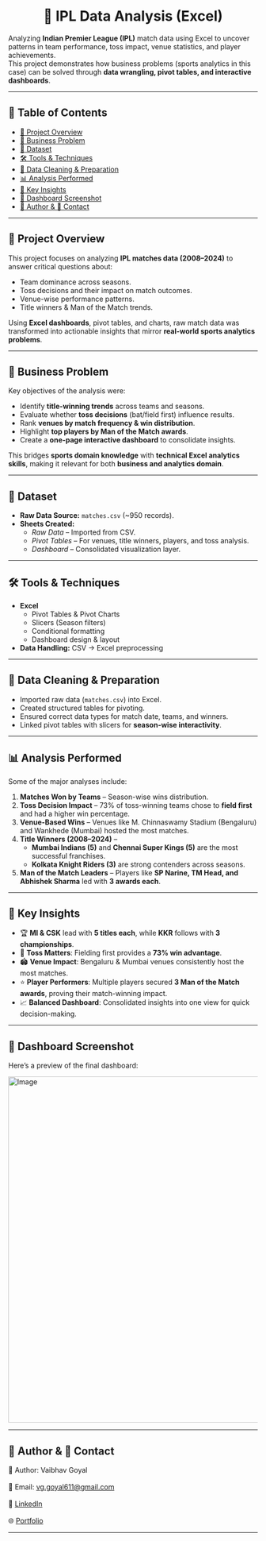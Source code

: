 <h1 align="center">🏏 IPL Data Analysis (Excel)</h1>

Analyzing **Indian Premier League (IPL)** match data using Excel to uncover patterns in team performance, toss impact, venue statistics, and player achievements.  
This project demonstrates how business problems (sports analytics in this case) can be solved through **data wrangling, pivot tables, and interactive dashboards**.

---

## 📑 Table of Contents
- [🔎 Project Overview](#overview)  
- [🎯 Business Problem](#business-problem)  
- [📂 Dataset](#dataset)  
- [🛠 Tools & Techniques](#tools-techniques)  
- [🧹 Data Cleaning & Preparation](#data-cleaning-preparation)  
- [📊 Analysis Performed](#analysis-performed)  
- [📌 Key Insights](#key-insights)  
- [📸 Dashboard Screenshot](#screenshot)  
- [👤 Author & 📧 Contact](#author-contact)  

---

## <a class="anchor" id="overview"></a> 🔎 Project Overview
This project focuses on analyzing **IPL matches data (2008–2024)** to answer critical questions about:  
- Team dominance across seasons.  
- Toss decisions and their impact on match outcomes.  
- Venue-wise performance patterns.  
- Title winners & Man of the Match trends.  

Using **Excel dashboards**, pivot tables, and charts, raw match data was transformed into actionable insights that mirror **real-world sports analytics problems**.

---

## <a class="anchor" id="business-problem"></a> 🎯 Business Problem
Key objectives of the analysis were:  
- Identify **title-winning trends** across teams and seasons.  
- Evaluate whether **toss decisions** (bat/field first) influence results.  
- Rank **venues by match frequency & win distribution**.  
- Highlight **top players by Man of the Match awards**.  
- Create a **one-page interactive dashboard** to consolidate insights.

This bridges **sports domain knowledge** with **technical Excel analytics skills**, making it relevant for both **business and analytics domain**.

---

## <a class="anchor" id="dataset"></a> 📂 Dataset
- **Raw Data Source:** `matches.csv` (~950 records).  
- **Sheets Created:**  
  - *Raw Data* – Imported from CSV.  
  - *Pivot Tables* – For venues, title winners, players, and toss analysis.  
  - *Dashboard* – Consolidated visualization layer.  

---

## <a class="anchor" id="tools-techniques"></a> 🛠 Tools & Techniques
- **Excel**  
  - Pivot Tables & Pivot Charts  
  - Slicers (Season filters)  
  - Conditional formatting  
  - Dashboard design & layout  
- **Data Handling:** CSV → Excel preprocessing  

---

## <a class="anchor" id="data-cleaning-preparation"></a> 🧹 Data Cleaning & Preparation
- Imported raw data (`matches.csv`) into Excel.  
- Created structured tables for pivoting.  
- Ensured correct data types for match date, teams, and winners.   
- Linked pivot tables with slicers for **season-wise interactivity**.  

---

## <a class="anchor" id="analysis-performed"></a> 📊 Analysis Performed
Some of the major analyses include:  

1. **Matches Won by Teams** – Season-wise wins distribution.  
2. **Toss Decision Impact** – 73% of toss-winning teams chose to **field first** and had a higher win percentage.  
3. **Venue-Based Wins** – Venues like M. Chinnaswamy Stadium (Bengaluru) and Wankhede (Mumbai) hosted the most matches.  
4. **Title Winners (2008–2024)** –  
   - **Mumbai Indians (5)** and **Chennai Super Kings (5)** are the most successful franchises.  
   - **Kolkata Knight Riders (3)** are strong contenders across seasons.  
5. **Man of the Match Leaders** – Players like **SP Narine, TM Head, and Abhishek Sharma** led with **3 awards each**.  

---

## <a class="anchor" id="key-insights"></a> 📌 Key Insights
- 🏆 **MI & CSK** lead with **5 titles each**, while **KKR** follows with **3 championships**.  
- 🎲 **Toss Matters**: Fielding first provides a **73% win advantage**.  
- 🏟️ **Venue Impact**: Bengaluru & Mumbai venues consistently host the most matches.  
- ⭐ **Player Performers**: Multiple players secured **3 Man of the Match awards**, proving their match-winning impact.  
- 📈 **Balanced Dashboard**: Consolidated insights into one view for quick decision-making.  

---

## <a class="anchor" id="screenshot"></a> 📸 Dashboard Screenshot  
Here’s a preview of the final dashboard:  


<img width="1573" height="697" alt="Image" src="https://github.com/user-attachments/assets/18cf8d49-2fdc-4a6a-882a-a78db8bf17ee" /> 


---

## <a class="anchor" id="author-contact"></a> 👤 Author & 📧 Contact
👤 Author: Vaibhav Goyal  <br>  
📧 Email: vg.goyal611@gmail.com  <br>  
💼 [LinkedIn](https://www.linkedin.com/in/vaibhav-goyal-29b70a30/)  <br>  
🌐 [Portfolio](https://github.com/vggoyal611)  

---
